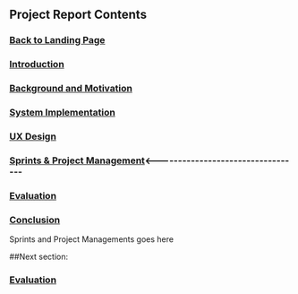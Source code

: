 ## Project Report Contents

###  [Back to Landing Page](../README.md)

###  [Introduction](Introduction.md) 

### [Background and Motivation](BackgroundAndMotivation.md)

### [System Implementation](SystemImplementation.md) 

### [UX Design](UXDesign.md) 

### [Sprints & Project Management](SprintsAndProjectManagements.md)<----------------------------------

### [Evaluation](Evaluation.md)

### [Conclusion](Conclusion.md) 

Sprints and Project Managements goes here

##Next section:
### [Evaluation](Evaluation.md)
